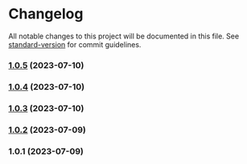# Changelog

All notable changes to this project will be documented in this file. See [standard-version](https://github.com/conventional-changelog/standard-version) for commit guidelines.

### [1.0.5](https://github.com/YOUR_GITHUB_USER_NAME/driver-license-parser/compare/v1.0.4...v1.0.5) (2023-07-10)

### [1.0.4](https://github.com/YOUR_GITHUB_USER_NAME/driver-license-parser/compare/v1.0.3...v1.0.4) (2023-07-10)

### [1.0.3](https://github.com/YOUR_GITHUB_USER_NAME/driver-license-parser/compare/v1.0.2...v1.0.3) (2023-07-10)

### [1.0.2](https://github.com/YOUR_GITHUB_USER_NAME/driver-license-parser/compare/v1.0.1...v1.0.2) (2023-07-09)

### 1.0.1 (2023-07-09)
